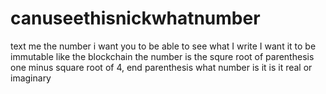 # canuseethisnickwhatnumber
text me the number
i want you to be able to see what I write
I want it to be immutable like the blockchain
the number is the squre root of
parenthesis one minus square root of 4, end parenthesis
what number is it
is it real
or imaginary
